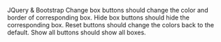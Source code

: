 JQuery & Bootstrap
Change box buttons should change the color and border of corresponding box.
Hide box buttons should hide the corresponding box.
Reset buttons should change the colors back to the default.
Show all buttons should show all boxes.
